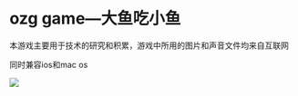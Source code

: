 ozg game—大鱼吃小鱼
================

本游戏主要用于技术的研究和积累，游戏中所用的图片和声音文件均来自互联网

同时兼容ios和mac os


![](https://raw.github.com/ouzhigang/ozggame_eat_fish/master/screen_captiue.png)
